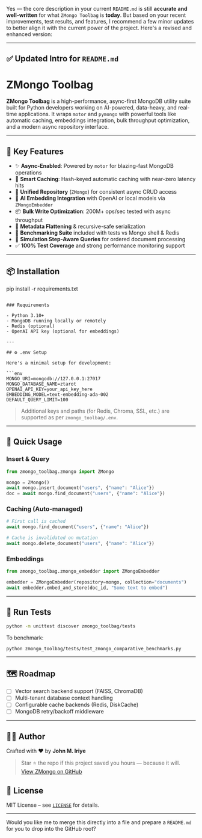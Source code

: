 Yes — the core description in your current `README.md` is still **accurate and well-written** for what `ZMongo Toolbag` is **today**. But based on your recent improvements, test results, and features, I recommend a few minor updates to better align it with the current power of the project. Here's a revised and enhanced version:

---

## ✅ Updated Intro for `README.md`


# ZMongo Toolbag

**ZMongo Toolbag** is a high-performance, async-first MongoDB utility suite built for Python developers working on AI-powered, data-heavy, and real-time applications. It wraps `motor` and `pymongo` with powerful tools like automatic caching, embeddings integration, bulk throughput optimization, and a modern async repository interface.

---

## 🚀 Key Features

- ✨ **Async-Enabled**: Powered by `motor` for blazing-fast MongoDB operations
- 🧠 **Smart Caching**: Hash-keyed automatic caching with near-zero latency hits
- 🧩 **Unified Repository** (`ZMongo`) for consistent async CRUD access
- 🔗 **AI Embedding Integration** with OpenAI or local models via `ZMongoEmbedder`
- 📦 **Bulk Write Optimization**: 200M+ ops/sec tested with async throughput
- 🧰 **Metadata Flattening** & recursive-safe serialization
- 🧪 **Benchmarking Suite** included with tests vs Mongo shell & Redis
- 🔄 **Simulation Step-Aware Queries** for ordered document processing
- ✅ **100% Test Coverage** and strong performance monitoring support

---

## 📦 Installation


pip install -r requirements.txt
```

### Requirements

- Python 3.10+
- MongoDB running locally or remotely
- Redis (optional)
- OpenAI API key (optional for embeddings)

---

## ⚙️ .env Setup

Here's a minimal setup for development:

```env
MONGO_URI=mongodb://127.0.0.1:27017
MONGO_DATABASE_NAME=ztarot
OPENAI_API_KEY=your_api_key_here
EMBEDDING_MODEL=text-embedding-ada-002
DEFAULT_QUERY_LIMIT=100
```

> Additional keys and paths (for Redis, Chroma, SSL, etc.) are supported as per `zmongo_toolbag/.env`.

---

## 🔧 Quick Usage

### Insert & Query

```python
from zmongo_toolbag.zmongo import ZMongo

mongo = ZMongo()
await mongo.insert_document("users", {"name": "Alice"})
doc = await mongo.find_document("users", {"name": "Alice"})
```

### Caching (Auto-managed)

```python
# First call is cached
await mongo.find_document("users", {"name": "Alice"})

# Cache is invalidated on mutation
await mongo.delete_document("users", {"name": "Alice"})
```

### Embeddings

```python
from zmongo_toolbag.zmongo_embedder import ZMongoEmbedder

embedder = ZMongoEmbedder(repository=mongo, collection="documents")
await embedder.embed_and_store(doc_id, "Some text to embed")
```

---

## 🧪 Run Tests

```bash
python -m unittest discover zmongo_toolbag/tests
```

To benchmark:

```bash
python zmongo_toolbag/tests/test_zmongo_comparative_benchmarks.py
```

---

## 🗺️ Roadmap

- [ ] Vector search backend support (FAISS, ChromaDB)
- [ ] Multi-tenant database context handling
- [ ] Configurable cache backends (Redis, DiskCache)
- [ ] MongoDB retry/backoff middleware

---

## 👨‍💻 Author

Crafted with ❤️ by **John M. Iriye**

> Star ⭐️ the repo if this project saved you hours — because it will.  
> [View ZMongo on GitHub](https://github.com/CentralFloridaAttorney/zmongo_retriever)



## 📄 License

MIT License – see [`LICENSE`](LICENSE) for details.


---

Would you like me to merge this directly into a file and prepare a `README.md` for you to drop into the GitHub root?